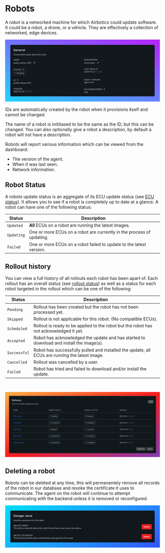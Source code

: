 # Robots

A _robot_ is a networked machine for which Airbotics could update software. It could be a robot, a drone, or a vehicle. They are effectively a collection of networked, edge devices.

![Robot details.](../../imgs/robot-detail.png)

IDs are automatically created by the robot when it provisions itself and cannot be changed.

The name of a robot is initiliased to be the same as the ID, but this can be changed. You can also optionally give a robot a description, by default a robot will not have a description.

Robots will report various information which can be viewed from the dashboard:
- The version of the agent.
- When it was last seen.
- Network information.


## Robot Status

A robots update status is an aggregate of its ECU update status (see [ECU status](./ecus.md)). It allows you to see if a robot is completely up to date at a glance.
A robot can have one of the following status:

| Status      | Description                                                                |
| ------------| ---------------------------------------------------------------------------|
| `Updated`   | **All** ECUs on a robot are running the latest images.                     |
| `Updating`  | One or more ECUs on a robot are currently in the process of updating.      |
| `Failed`    | One or more ECUs on a robot failed to update to the latest version.        |


## Rollout history

You can view a full history of all rollouts each robot has been apart of. Each rollout has an overall status 
(see [rollout status](../rollouts.md)) as well as a status for each robot targeted in the rollout which can be one of the following:

| Status        | Description                                                                                    |
| --------------| -----------------------------------------------------------------------------------------------|
| `Pending`     | Rollout has been created but the robot has not been processed yet.                             |
| `Skipped`     | Rollout is not applicable for this robot. (No compatible ECUs).                                |
| `Scheduled`   | Rollout is ready to be applied to the robot but the robot has not acknowledged it yet.         |
| `Accepted`    | Robot has acknowledged the update and has started to download and install the image(s).        |
| `Successful`  | Robot has successfully pulled and installed the update, all ECUs are running the latest image. |
| `Cancelled`   | Rollout was cancelled by a user.                                                               |
| `Failed`      | Robot has tried and failed to download and/or install the update.                              |

<br>

![History of rollouts affecting this robot.](../../imgs/robot-rollouts.png)


## Deleting a robot

Robots can be deleted at any time, this will permanentely remove all records of the robot in our database and revoke the certificate it uses to communicate. The agent on the robot will continue to attempt communicating with the backend unless it is removed or reconfigured.

![Deleting a robot.](../../imgs/delete-robot.png)